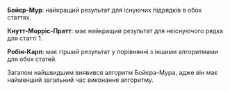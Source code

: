 **Бойєр-Мур**: найкращий результат для існуючих підрядків в обох статтях.

**Кнутт-Морріс-Пратт**: має найкращий результат для неіснуючого рядка для статті 1.

**Робін-Карп**: має гірший результат у порівнянні з іншими алгоритмами для обох статей.

Загалом найшвидшим виявився алгоритм Бойєра-Мура, адже він має найменший загальний час виконання алгоритму.
